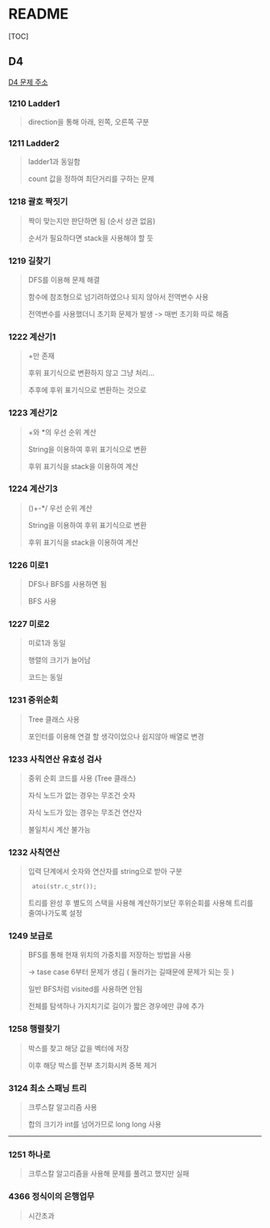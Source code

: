 # README

[TOC]

## D4

[D4 문제 주소](https://swexpertacademy.com/main/code/problem/problemList.do?problemLevel=4&problemTitle=&orderBy=FIRST_REG_DATETIME&select-1=3&pageSize=10&pageIndex=1)



### 1210 Ladder1

> direction을 통해 아래, 왼쪽, 오른쪽 구분



### 1211 Ladder2

> ladder1과 동일함
>
> count 값을 정하여 최단거리를 구하는 문제



### 1218 괄호 짝짓기

> 짝이 맞는지만 판단하면 됨 (순서 상관 없음)
>
> 순서가 필요하다면 stack을 사용해야 할 듯



### 1219 길찾기

> DFS를 이용해 문제 해결
>
> 함수에 참조형으로 넘기려하였으나 되지 않아서 전역변수 사용
>
> 전역변수를 사용했더니 초기화 문제가 발생 -> 매번 초기화 따로 해줌



### 1222 계산기1

> +만 존재
>
> 후위 표기식으로 변환하지 않고 그냥 처리...
>
> 추후에 후위 표기식으로 변환하는 것으로



### 1223 계산기2

> +와 *의 우선 순위 계산
>
> String을 이용하여 후위 표기식으로 변환
>
> 후위 표기식을 stack을 이용하여 계산



### 1224 계산기3

> ()+-*/ 우선 순위 계산
>
> String을 이용하여 후위 표기식으로 변환
>
> 후위 표기식을 stack을 이용하여 계산



### 1226 미로1

> DFS나 BFS를 사용하면 됨
>
> BFS 사용



### 1227 미로2

> 미로1과 동일
>
> 행렬의 크기가 늘어남
>
> 코드는 동일



### 1231 중위순회

> Tree 클래스 사용
>
> 포인터를 이용해 연결 할 생각이었으나 쉽지않아 배열로 변경



### 1233 사칙연산 유효성 검사

> 중위 순회 코드를 사용 (Tree 클래스)
>
> 자식 노드가 없는 경우는 무조건 숫자
>
> 자식 노드가 있는 경우는 무조건 연산자
>
> 불일치시 계산 불가능



### 1232 사칙연산

> 입력 단계에서 숫자와 연산자를 string으로 받아 구분
>
> ```cpp
>  atoi(str.c_str());
> ```
>
> 트리를 완성 후 별도의 스택을 사용해 계산하기보단 후위순회를 사용해 트리를 줄여나가도록 설정



### 1249 보급로

> BFS를 통해 현재 위치의 가중치를 저장하는 방법을 사용
>
> -> tase case 6부터 문제가 생김 ( 둘러가는 길때문에 문제가 되는 듯 )
>
> 일반 BFS처럼 visited를 사용하면 안됨
>
> 전체를 탐색하나 가지치기로 길이가 짧은 경우에만 큐에 추가



### 1258 행렬찾기

> 박스를 찾고 해당 값을 벡터에 저장
>
> 이후 해당 박스를 전부 초기화시켜 중복 제거



### 3124 최소 스패닝 트리

> 크루스칼 알고리즘 사용
>
> 합의 크기가 int를 넘어가므로 long long 사용



---

### 1251 하나로

> 크루스칼 알고리즘을 사용해 문제를 풀려고 했지만 실패



### 4366 정식이의 은행업무

> 시간초과